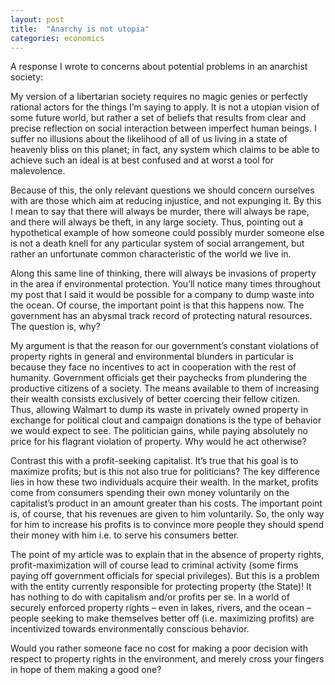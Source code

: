 ```yaml
---
layout: post
title:  "Anarchy is not utopia"
categories: economics
---
```


A response I wrote to concerns about potential problems in an anarchist society:

My version of a libertarian society requires no magic genies or perfectly rational actors for the things I’m saying to apply. It is not a utopian vision of some future world, but rather a set of beliefs that results from clear and precise reflection on social interaction between imperfect human beings. I suffer no illusions about the likelihood of all of us living in a state of heavenly bliss on this planet; in fact, any system which claims to be able to achieve such an ideal is at best confused and at worst a tool for malevolence.

<!--more-->

Because of this, the only relevant questions we should concern ourselves with are those which aim at reducing injustice, and not expunging it. By this I mean to say that there will always be murder, there will always be rape, and there will always be theft, in any large society. Thus, pointing out a hypothetical example of how someone could possibly murder someone else is not a death knell for any particular system of social arrangement, but rather an unfortunate common characteristic of the world we live in.

Along this same line of thinking, there will always be invasions of property in the area if environmental protection. You’ll notice many times throughout my post that I said it would be possible for a company to dump waste into the ocean. Of course, the important point is that this happens now. The government has an abysmal track record of protecting natural resources. The question is, why?

My argument is that the reason for our government’s constant violations of property rights in general and environmental blunders in particular is because they face no incentives to act in cooperation with the rest of humanity. Government officials get their paychecks from plundering the productive citizens of a society. The means available to them of increasing their wealth consists exclusively of better coercing their fellow citizen. Thus, allowing Walmart to dump its waste in privately owned property in exchange for political clout and campaign donations is the type of behavior we would expect to see. The politician gains, while paying absolutely no price for his flagrant violation of property. Why would he act otherwise?

Contrast this with a profit-seeking capitalist. It’s true that his goal is to maximize profits; but is this not also true for politicians? The key difference lies in how these two individuals acquire their wealth. In the market, profits come from consumers spending their own money voluntarily on the capitalist’s product in an amount greater than his costs. The important point is, of course, that his revenues are given to him voluntarily. So, the only way for him to increase his profits is to convince more people they should spend their money with him i.e. to serve his consumers better.

The point of my article was to explain that in the absence of property rights, profit-maximization will of course lead to criminal activity (some firms paying off government officials for special privileges). But this is a problem with the entity currently responsible for protecting property (the State)! It has nothing to do with capitalism and/or profits per se. In a world of securely enforced property rights – even in lakes, rivers, and the ocean – people seeking to make themselves better off (i.e. maximizing profits) are incentivized towards environmentally conscious behavior.

Would you rather someone face no cost for making a poor decision with respect to property rights in the environment, and merely cross your fingers in hope of them making a good one?